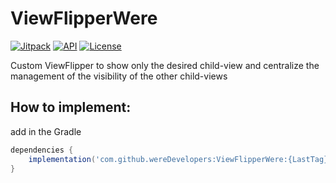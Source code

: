 # ViewFlipperWere

[![Jitpack](https://jitpack.io/v/wereDevelopers/ViewFlipperWere.svg)](https://jitpack.io/#wereDevelopers/ViewFlipperWere)
[![API](https://img.shields.io/badge/API-23%2B-brightgreen.svg?style=flat)](https://android-arsenal.com/api?level=23)
[![License](https://img.shields.io/badge/License-Apache%202.0-blue.svg)](https://github.com/wereDevelopers/ViewFlipperWere/blob/main/LICENSE)

Custom ViewFlipper to show only the desired child-view and centralize the management of the visibility of the other child-views

## How to implement:

add in the Gradle
```groovy
dependencies {
    implementation('com.github.wereDevelopers:ViewFlipperWere:{LastTag}')
}
```
